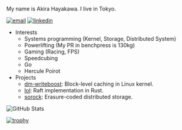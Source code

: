 [linkedin]: https://img.shields.io/static/v1?label=&message=LinkedIn&&color=585858&logo=linkedin
[email]: https://img.shields.io/static/v1?label=&message=Email&&color=585858&logo=gmail

My name is Akira Hayakawa.
I live in Tokyo.

[![email]](mailto:ruby.wktk@gmail.com)
[![linkedin]](https://www.linkedin.com/in/akira-hayakawa-273a7373/)

- Interests
  - Systems programming (Kernel, Storage, Distributed System)
  - Powerlifting (My PR in benchpress is 130kg)
  - Gaming (Racing, FPS)
  - Speedcubing
  - Go
  - Hercule Poirot
- Projects
  - [dm-writeboost](https://github.com/akiradeveloper/dm-writeboost): Block-level caching in Linux kernel.
  - [lol](https://github.com/akiradeveloper/lol): Raft implementation in Rust.
  - [sorock](https://github.com/akiradeveloper/sorock): Erasure-coded distributed storage.

![GitHub Stats](https://github-readme-stats.vercel.app/api?username=akiradeveloper&show_icons=true)

[![trophy](https://github-profile-trophy.vercel.app/?username=akiradeveloper)](https://github.com/ryo-ma/github-profile-trophy)
